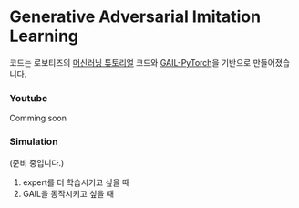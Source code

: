 # Generative Adversarial Imitation Learning

코드는 로보티즈의 [머신러닝 튜토리얼](https://emanual.robotis.com/docs/en/platform/turtlebot3/machine_learning/#machine-learning) 코드와 [GAIL-PyTorch](https://github.com/hcnoh/gail-pytorch)을 기반으로 만들어졌습니다.



### Youtube

Comming soon


### Simulation

(준비 중입니다.)

1. expert를 더 학습시키고 싶을 때
2. GAIL을 동작시키고 싶을 때
